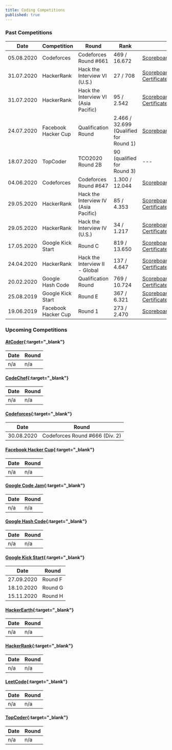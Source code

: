 ```yaml
---
title: Coding Competitions
published: true
---
```


### Past Competitions  

Date | Competition | Round | Rank | Urls
------------ | ------------- | ------------- | ------------- | -------------
05.08.2020 | Codeforces | Codeforces Round #661 | 469 / 16.672 | [Scoreboard](https://codeforces.com/contest/1399/standings){:target="_blank"}
31.07.2020 | HackerRank | Hack the Interview VI (U.S.) | 27 / 708 | [Scoreboard](https://www.hackerrank.com/contests/hack-the-interview-vi/leaderboard){:target="_blank"}<br />[Certificate](https://www.hackerrank.com/results/hack-the-interview-vi/serhatgiydiren){:target="_blank"}
31.07.2020 | HackerRank | Hack the Interview VI (Asia Pacific) | 95 / 2.542 | [Scoreboard](https://www.hackerrank.com/contests/hack-the-interview-vi-asia-pacific/leaderboard){:target="_blank"}<br />[Certificate](https://www.hackerrank.com/results/hack-the-interview-vi-asia-pacific/serhatgiydiren){:target="_blank"}
24.07.2020 | Facebook Hacker Cup | Qualification Round | 2.466 / 32.699 (Qualified for Round 1) | [Scoreboard](https://www.facebook.com/codingcompetitions/hacker-cup/2020/qualification-round/scoreboard){:target="_blank"}
18.07.2020 | TopCoder | TCO2020 Round 2B | 90 (qualified for Round 3) | ---
04.06.2020 | Codeforces | Codeforces Round #647 | 1.300 / 12.044 | [Scoreboard](https://codeforces.com/contest/1362/standings){:target="_blank"}
29.05.2020 | HackerRank | Hack the Interview IV (Asia Pacific) | 85 / 4.353 | [Scoreboard](https://www.hackerrank.com/contests/hack-the-interview-iv-apac/leaderboard){:target="_blank"}<br />[Certificate](https://www.hackerrank.com/results/hack-the-interview-iv-apac/serhatgiydiren){:target="_blank"}
29.05.2020 | HackerRank | Hack the Interview IV (U.S.) | 34 / 1.217 | [Scoreboard](https://www.hackerrank.com/contests/hack-the-interview-iv/leaderboard){:target="_blank"}<br />[Certificate](https://www.hackerrank.com/results/hack-the-interview-iv/serhatgiydiren){:target="_blank"}
17.05.2020 | Google Kick Start | Round C | 819 / 13.650 | [Scoreboard](https://codingcompetitions.withgoogle.com/kickstart/round/000000000019ff43){:target="_blank"}<br />[Certificate](https://codingcompetitions.withgoogle.com/kickstart/certificate/round/000000000019ff43){:target="_blank"}
24.04.2020 | HackerRank | Hack the Interview II - Global | 137 / 4.647 | [Scoreboard](https://www.hackerrank.com/contests/hack-the-interview-ii-global/leaderboard){:target="_blank"}<br />[Certificate](https://www.hackerrank.com/results/hack-the-interview-ii-global/serhatgiydiren){:target="_blank"}
20.02.2020 | Google Hash Code | Qualification Round | 769 / 10.724 | [Scoreboard](https://codingcompetitions.withgoogle.com/hashcode/archive/2020){:target="_blank"}<br />[Certificate](https://codingcompetitions.withgoogle.com/hashcode/certificate/round/00000000001a006c){:target="_blank"}
25.08.2019 | Google Kick Start | Round E | 367 / 6.321 | [Scoreboard](https://codingcompetitions.withgoogle.com/kickstart/round/0000000000050edb){:target="_blank"}<br />[Certificate](https://codingcompetitions.withgoogle.com/kickstart/certificate/round/0000000000050edb){:target="_blank"}
19.06.2019 | Facebook Hacker Cup | Round 1 | 273 / 2.470 | [Scoreboard](https://www.facebook.com/codingcompetitions/hacker-cup/2019/round-1/scoreboard){:target="_blank"}

### Upcoming Competitions  

#### [AtCoder](https://atcoder.jp){:target="_blank"}

Date | Round
------------ | -------------
n/a | n/a

#### [CodeChef](https://codechef.com){:target="_blank"}

Date | Round
------------ | -------------
n/a | n/a

#### [Codeforces](https://codeforces.com){:target="_blank"}

Date | Round
------------ | -------------
30.08.2020 | Codeforces Round #666 (Div. 2)	

#### [Facebook Hacker Cup](https://facebook.com/codingcompetitions/hacker-cup){:target="_blank"}

Date | Round
------------ | -------------
n/a | n/a

#### [Google Code Jam](https://codingcompetitions.withgoogle.com/codejam){:target="_blank"}

Date | Round
------------ | -------------
n/a | n/a

#### [Google Hash Code](https://codingcompetitions.withgoogle.com/hashcode){:target="_blank"}

Date | Round
------------ | -------------
n/a | n/a

#### [Google Kick Start](https://codingcompetitions.withgoogle.com/kickstart){:target="_blank"}

Date | Round
------------ | -------------
27.09.2020 | Round F
18.10.2020 | Round G
15.11.2020 | Round H

#### [HackerEarth](https://hackerearth.com){:target="_blank"}

Date | Round
------------ | -------------
n/a | n/a

#### [HackerRank](https://hackerrank.com){:target="_blank"}

Date | Round
------------ | -------------
n/a | n/a

#### [LeetCode](https://leetcode.com){:target="_blank"}

Date | Round
------------ | -------------
n/a | n/a

#### [TopCoder](https://arena.topcoder.com){:target="_blank"}

Date | Round
------------ | -------------
n/a | n/a

